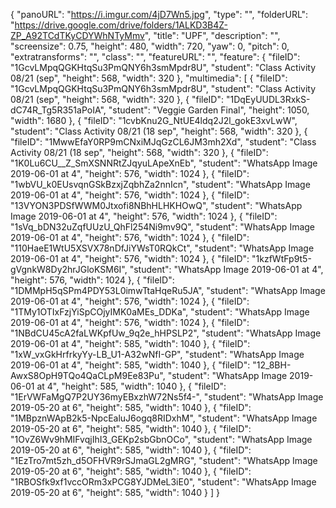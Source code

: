 {
      "panoURL": "https://i.imgur.com/4jD7Wn5.jpg",
      "type": "",
      "folderURL": "https://drive.google.com/drive/folders/1ALKD3B4Z-ZP_A92TCdTKyCDYWhNTyMmv",
      "title": "UPF",
      "description": "",
      "screensize": 0.75,
      "height": 480,
      "width": 720,
      "yaw": 0,
      "pitch": 0,
      "extratransforms": "",
      "class": "",
      "featureURL": "",
      "feature": {
         "fileID": "1GcvLMpqQGKHtqSu3PmQNY6h3smMpdr8U",
         "student": "Class Activity 08/21 (sep",
         "height": 568,
         "width": 320
      },
      "multimedia": [
         {
            "fileID": "1GcvLMpqQGKHtqSu3PmQNY6h3smMpdr8U",
            "student": "Class Activity 08/21 (sep",
            "height": 568,
            "width": 320
         },
         {
            "fileID": "1DqEyUUDL3RxkS-dC74R_Tg5R351aPoIA",
            "student": "Veggie Garden Final",
            "height": 1050,
            "width": 1680
         },
         {
            "fileID": "1cvbKnu2G_NtUE4ldq2J2l_gokE3xvLwW",
            "student": "Class Activity 08/21 (18 sep",
            "height": 568,
            "width": 320
         },
         {
            "fileID": "1MwwEfaY0RP9mCNxiMJqGzCL6JM3mh2Xd",
            "student": "Class Activity 08/21 (18 sep",
            "height": 568,
            "width": 320
         },
         {
            "fileID": "1K0Lu6CU__Z_SmXSNNRtZJqyuLApeXnEb",
            "student": "WhatsApp Image 2019-06-01 at 4",
            "height": 576,
            "width": 1024
         },
         {
            "fileID": "1wbVU_k0EUsvqnGSkBzxjZqbhZa2nnIcn",
            "student": "WhatsApp Image 2019-06-01 at 4",
            "height": 576,
            "width": 1024
         },
         {
            "fileID": "13VYON3PDSfWWM0Jtxofi8NBhHLHKHOwQ",
            "student": "WhatsApp Image 2019-06-01 at 4",
            "height": 576,
            "width": 1024
         },
         {
            "fileID": "1sVq_bDN32uZqfUUzU_QhFl254Ni9mv9Q",
            "student": "WhatsApp Image 2019-06-01 at 4",
            "height": 576,
            "width": 1024
         },
         {
            "fileID": "110HaeE1WtU5XSVX78nDfJiYWsT0RQkCt",
            "student": "WhatsApp Image 2019-06-01 at 4",
            "height": 576,
            "width": 1024
         },
         {
            "fileID": "1kzfWtFp9t5-gVgnkW8Dy2hrJGloKSM6I",
            "student": "WhatsApp Image 2019-06-01 at 4",
            "height": 576,
            "width": 1024
         },
         {
            "fileID": "1DMMpH5qSPm4PDY53L0imwTtaHqeRu5JA",
            "student": "WhatsApp Image 2019-06-01 at 4",
            "height": 576,
            "width": 1024
         },
         {
            "fileID": "1TMy1OTIxFzjYiSpCOjyIMK0aMEs_DDKa",
            "student": "WhatsApp Image 2019-06-01 at 4",
            "height": 576,
            "width": 1024
         },
         {
            "fileID": "1NBdCU45cA2faLWKpfUw_9q2e_hHPSLP2",
            "student": "WhatsApp Image 2019-06-01 at 4",
            "height": 585,
            "width": 1040
         },
         {
            "fileID": "1xW_vxGkHrfrkyYy-LB_U1-A32wNfI-GP",
            "student": "WhatsApp Image 2019-06-01 at 4",
            "height": 585,
            "width": 1040
         },
         {
            "fileID": "12_8BH-AwxS8OpH9TQo4QaCLpM9Ee83Pu",
            "student": "WhatsApp Image 2019-06-01 at 4",
            "height": 585,
            "width": 1040
         },
         {
            "fileID": "1ErVWFaMgQ7P2UY36myEBxzhW72Ns5f4-",
            "student": "WhatsApp Image 2019-05-20 at 6",
            "height": 585,
            "width": 1040
         },
         {
            "fileID": "1MBpznWApB2k5-NpcEaluJ6ogq8RIDxhM",
            "student": "WhatsApp Image 2019-05-20 at 6",
            "height": 585,
            "width": 1040
         },
         {
            "fileID": "1OvZ6Wv9hMIFvqjIhI3_GEKp2sbGbnOCo",
            "student": "WhatsApp Image 2019-05-20 at 6",
            "height": 585,
            "width": 1040
         },
         {
            "fileID": "1EzTro7mt5zh_d5OFHVR9rSJmaGL2gMRG",
            "student": "WhatsApp Image 2019-05-20 at 6",
            "height": 585,
            "width": 1040
         },
         {
            "fileID": "1RBOSfk9xf1vccORm3xPCG8YJDMeL3iE0",
            "student": "WhatsApp Image 2019-05-20 at 6",
            "height": 585,
            "width": 1040
         }
      ]
   }